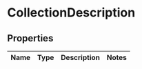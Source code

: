 
# CollectionDescription

## Properties
Name | Type | Description | Notes
------------ | ------------- | ------------- | -------------



